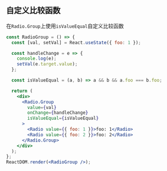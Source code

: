 ## 自定义比较函数

在`Radio.Group`上使用`isValueEqual`自定义比较函数

<!--start-code-->

```jsx
const RadioGroup = () => {
  const [val, setVal] = React.useState({ foo: 1 });

  const handleChange = e => {
    console.log(e);
    setVal(e.target.value);
  };

  const isValueEqual = (a, b) => a && b && a.foo === b.foo;

  return (
    <div>
      <Radio.Group
        value={val}
        onChange={handleChange}
        isValueEqual={isValueEqual}
      >
        <Radio value={{ foo: 1 }}>foo: 1</Radio>
        <Radio value={{ foo: 2 }}>foo: 2</Radio>
      </Radio.Group>
    </div>
  );
};
ReactDOM.render(<RadioGroup />);
```

<!--end-code-->
